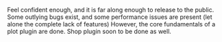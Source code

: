 Feel confident enough, and it is far along enough to release to the public.
Some outlying bugs exist, and some performance issues are present (let alone the complete lack of features)
However, the core fundamentals of a plot plugin are done. Shop plugin soon to be done as well.

